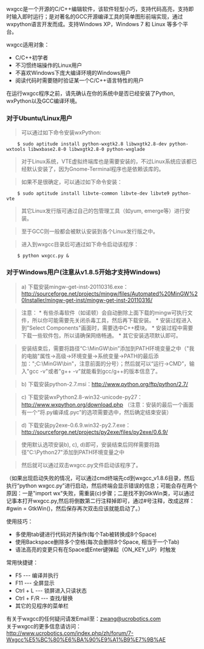 wxgcc是一个开源的C/C++编辑软件，该软件轻型小巧，支持代码高亮，支持即时输入即时运行；是对著名的GCC开源编译工具的简单图形前端实现，通过wxpython语言开发而成。支持Windows XP，Windows 7 和 Linux 等多个平台。

wxgcc适用对象：
  * C/C++初学者
  * 不习惯终端操作的Linux用户
  * 不喜欢Windows下庞大编译环境的Windows用户
  * 阅读代码时需要随时验证某一个C/C++语言特性的用户

在运行wxgcc程序之前，请先确认在你的系统中是否已经安装了Python, wxPython以及GCC编译环境。

### 对于Ubuntu/Linux用户 ###
> 可以通过如下命令安装wxPython:
```
    $ sudo aptitude install python-wxgtk2.8 libwxgtk2.8-dev python-wxtools libwxbase2.8-0 libwxgtk2.8-0 python-wxglade
```

> 对于Linux系统，VTE虚拟终端库也是需要安装的，不过Linux系统应该都已经默认安装了，因为Gnome-Terminal程序也是依赖该库的。

> 如果不是很确定，可以通过如下命令安装：
```
    $ sudo aptitude install libvte-common libvte-dev libvte9 python-vte
```

> 其它Linux发行版可通过自己的包管理工具（如yum, emerge等）进行安装。

> 至于GCC则一般都会被默认安装到各个Linux发行版之中。

> 进入到wxgcc目录后可通过如下命令启动该程序：
```
    $ python wxgcc.py &
```

### 对于Windows用户(注意从v1.8.5开始才支持Windows) ###
> a) 下载安装mingw-get-inst-20110316.exe： http://sourceforge.net/projects/mingw/files/Automated%20MinGW%20Installer/mingw-get-inst/mingw-get-inst-20110316/

> 注意：
    * 有些杀毒软件（如诺顿）会自动删除上面下载的mingw可执行文件，所以你可能需要先关闭杀毒工具，然后再下载安装。
    * 安装过程进入到"Select Components"画面时，需要选中C++模块。
    * 安装过程中需要下载一些软件包，所以请确保网络畅通。
    * 其它安装选项默认即可。

> 安装结束后，需要将路径“C:\MinGW\bin”添加到PATH环境变量之中（"我的电脑"属性->高级->环境变量->系统变量->PATH的最后添加：";C:\MinGW\bin"，注意前面的分号）；然后就可以“运行->CMD”，输入"gcc -v"或者"g++ -v"就能看到gcc/g++的版本信息了。

> b) 下载安装python-2.7.msi：http://www.python.org/ftp/python/2.7/

> c) 下载安装wxPython2.8-win32-unicode-py27： http://www.wxpython.org/download.php （注意：安装的最后一个画面有一个“将.py编译成.pyc”的选项需要选中，然后确定结束安装）

> d) 下载安装py2exe-0.6.9.win32-py2.7.exe： http://sourceforge.net/projects/py2exe/files/py2exe/0.6.9/

> 使用默认选项安装b), c), d)即可，安装结束后同样需要将路径"C:\Python27"添加到PATH环境变量之中

> 然后就可以通过双击wxgcc.py文件启动该程序了。

（如果出现启动失败的情况，可以通过cmd终端先cd到wxgcc\_v1.8.6目录，然后执行“python wxgcc.py”进行启动，然后终端会显示错误的信息；可能会存在两个原因：一是"import wx"失败，需重装(c)步骤；二是找不到GtkWin类，可以通过记事本打开wxgcc.py,然后将倒数第二行注释掉即可，通过#号注释，改成这样：#gwin = GtkWin()，然后保存再次双击应该就能启动了。）

使用技巧：
  * 多使用tab键进行代码对齐操作(每个Tab被转换成8个Space)
  * 使用Backspace删除多个空格(每次会删除8个Space, 相当于一个Tab)
  * 语法高亮的变更只有在Space或Enter键弹起（ON\_KEY\_UP）时触发

常用快捷键：
  * F5 --- 编译并执行
  * F11 --- 全屏显示
  * Ctrl + L --- 锁屏进入只读状态
  * Ctrl + F/R --- 查找/替换
  * 其它的见程序的菜单栏

有关于wxgcc的任何疑问请发Email至：zwang@ucrobotics.com<br>
关于wxgcc的更多信息请访问：<a href='http://www.ucrobotics.com/index.php/zh/forum/7-Wxgcc%E5%BC%80%E6%BA%90%E9%A1%B9%E7%9B%AE'>http://www.ucrobotics.com/index.php/zh/forum/7-Wxgcc%E5%BC%80%E6%BA%90%E9%A1%B9%E7%9B%AE</a>